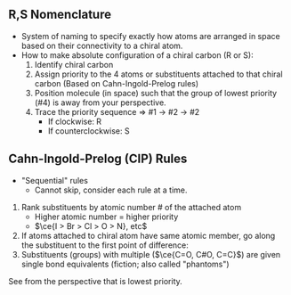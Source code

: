 ## R,S Nomenclature
- System of naming to specify exactly how atoms are arranged in space based on their connectivity to a chiral atom.
- How to make absolute configuration of a chiral carbon (R or S):
	1) Identify chiral carbon
	2) Assign priority to the 4 atoms or substituents attached to that chiral carbon (Based on Cahn-Ingold-Prelog rules)
	3) Position molecule (in space) such that the group of lowest priority (#4) is away from your perspective.
	1) Trace the priority sequence => #1 -> #2 -> #2
		- If clockwise: R
		- If counterclockwise: S
## Cahn-Ingold-Prelog (CIP) Rules
- "Sequential" rules
	- Cannot skip, consider each rule at a time.
1) Rank substituents by atomic number # of the attached atom
	- Higher atomic number = higher priority
	- $\ce{I > Br > Cl > O > N}, etc$ 
2) If atoms attached to chiral atom have same atomic member, go along the substituent to the first point of difference:
3) Substituents (groups) with multiple ($\ce{C=O, C#O, C=C}$) are given single bond equivalents (fiction; also called "phantoms")

See from the perspective that is lowest priority.


